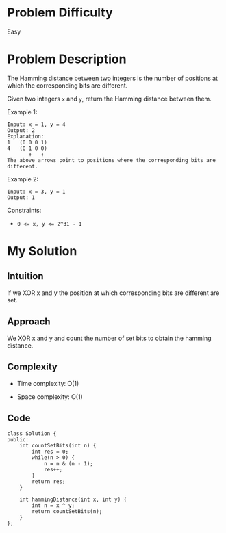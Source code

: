 # Problem Difficulty
Easy

# Problem Description
The Hamming distance between two integers is the number of positions at which the corresponding bits are different.

Given two integers `x` and `y`, return the Hamming distance between them.

 

Example 1:
```
Input: x = 1, y = 4
Output: 2
Explanation:
1   (0 0 0 1)
4   (0 1 0 0)
       ↑   ↑
The above arrows point to positions where the corresponding bits are different.
```
Example 2:
```
Input: x = 3, y = 1
Output: 1
 ```

Constraints:
- `0 <= x, y <= 2^31 - 1`

# My Solution
## Intuition
<!-- Describe your first thoughts on how to solve this problem. -->
If we XOR x and y the position at which corresponding bits are different are set.
## Approach
<!-- Describe your approach to solving the problem. -->
We XOR x and y and count the number of set bits to obtain the hamming distance.
## Complexity
- Time complexity: O(1)
<!-- Add your time complexity here, e.g. $$O(n)$$ -->

- Space complexity: O(1)
<!-- Add your space complexity here, e.g. $$O(n)$$ -->

## Code
```
class Solution {
public:
    int countSetBits(int n) {
        int res = 0;
        while(n > 0) {
            n = n & (n - 1);
            res++;
        }
        return res;
    }

    int hammingDistance(int x, int y) {
        int n = x ^ y;
        return countSetBits(n);
    }
};
```
